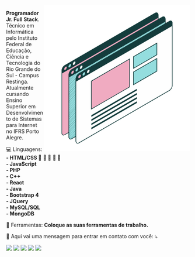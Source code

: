 <img src="https://github.com/MateusKaufmann/MateusKaufmann/blob/main/oie_transparent%20(2).png" min-width="400px" max-width="400px" width="400px" align="right" alt="">

<p align="left"> 
   <strong>Programador Jr. Full Stack</strong>.<br>
   Técnico em Informática pelo Instituto Federal de Educação, Ciência e Tecnologia do Rio Grande do Sul - Campus Restinga. Atualmente cursando Ensino Superior em Desenvolvimento      de Sistemas para Internet no IFRS Porto Alegre.
</p>

<p align="left">
  &#128187 Linguagens: <br>
  <strong>- HTML/CSS </strong>&#128313 &#128312 &#128312 &#128312 &#128312<br>
   <strong>- JavaScript</strong><br>
   <strong>- PHP</strong><br>
   <strong>- C++</strong><br>
   <strong>- React</strong><br>
   <strong>- Java</strong><br>
   <strong>- Bootstrap 4</strong><br>
   <strong>- JQuery</strong><br>
   <strong>- MySQL/SQL</strong><br>
   <strong>- MongoDB</strong><br>
</p>

<p align="left">
  💼 Ferramentas: <strong>Coloque as suas ferramentas de trabalho.</strong>
</p>

<p align="left">
  💌 Aqui vai uma mensagem para entrar em contato com você: ⤵️
</p>

<p align="left">
  <a href="#" alt="Gmail">
  <img src="https://img.shields.io/badge/-Gmail-FF0000?style=flat-square&labelColor=FF0000&logo=gmail&logoColor=white&link=LINK-DO-SEU-EMAIL" /></a>

  <a href="#" alt="Linkedin">
  <img src="https://img.shields.io/badge/-Linkedin-0e76a8?style=flat-square&logo=Linkedin&logoColor=white&link=LINK-DO-SEU-LINKEDIN" /></a>

  <a href="#" alt="WhatsApp">
  <img src="https://img.shields.io/badge/-WhatsApp-25d366?style=flat-square&labelColor=25d366&logo=whatsapp&logoColor=white&link=API-DO-SEU-WHATSAPP"/></a>

  <a href="#" alt="Facebook">
  <img src="https://img.shields.io/badge/-Facebook-3b5998?style=flat-square&labelColor=3b5998&logo=facebook&logoColor=white&link=LINK-DO-SEU-FACEBOOK"/></a>

  <a href="#" alt="Instagram">
  <img src="https://img.shields.io/badge/-Instagram-DF0174?style=flat-square&labelColor=DF0174&logo=instagram&logoColor=white&link=LINK-DO-SEU-INSTAGRAM"/></a>
</p>  
